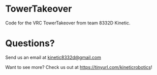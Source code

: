 # TowerTakeover

Code for the VRC TowerTakeover from team 8332D Kinetic.

# Questions?

Send us an email at kinetic8332d@gmail.com

Want to see more? Check us out at https://tinyurl.com/kineticrobotics!
